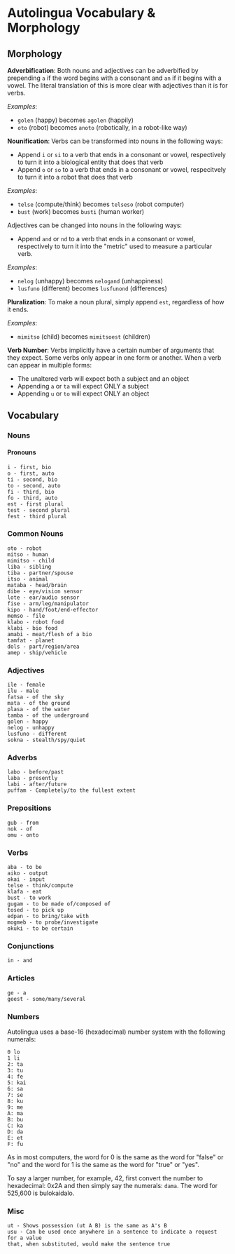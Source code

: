 # Autolingua Vocabulary & Morphology
## Morphology
**Adverbification**: Both nouns and adjectives can be
adverbified by prepending `a` if the word begins with a consonant and `an` if
it begins with a vowel. The literal translation of this is more clear with
adjectives than it is for verbs.

_Examples_:
- `golen` (happy) becomes `agolen` (happily)
- `oto` (robot) becomes `anoto` (robotically, in a robot-like way)

**Nounification**: Verbs can be transformed into nouns in the following ways:
- Append `i` or `si`  to a verb that ends in a consonant or vowel, respectively
to turn it into a biological entity that does that verb
- Append `o` or `so` to a verb that ends in a consonant or vowel, respecitvely
to turn it into a robot that does that verb

_Examples_:
- `telse` (compute/think) becomes `telseso` (robot computer)
- `bust` (work) becomes `busti` (human worker)

Adjectives can be changed into nouns in the following ways:
- Append `and` or `nd` to a verb that ends in a consonant or vowel, respectively
to turn it into the "metric" used to measure a particular verb.

_Examples_:
- `nelog` (unhappy) becomes `nelogand` (unhappiness)
- `lusfuno` (different) becomes `lusfunond` (differences)

**Pluralization**: To make a noun plural, simply append `est`, regardless of
how it ends.

_Examples_:
- `mimitso` (child) becomes `mimitsoest` (children)

**Verb Number**: Verbs implicitly have a certain number of arguments that they
expect. Some verbs only appear in one form or another. When a verb can appear
in multiple forms:
- The unaltered verb will expect both a subject and an object
- Appending `a` or `ta` will expect ONLY a subject
- Appending `u` or `to` will expect ONLY an object

## Vocabulary
### Nouns
#### Pronouns
```
i - first, bio
o - first, auto
ti - second, bio
to - second, auto
fi - third, bio
fo - third, auto
est - first plural
test - second plural
fest - third plural
```

### Common Nouns
```
oto - robot
mitso - human
mimitso - child
liba - sibling
tiba - partner/spouse
itso - animal
mataba - head/brain
dibe - eye/vision sensor
lote - ear/audio sensor
fise - arm/leg/manipulator
kipo - hand/foot/end-effector
memso - file
klabo - robot food
klabi - bio food
amabi - meat/flesh of a bio
tamfat - planet
dols - part/region/area
amep - ship/vehicle
```

### Adjectives
```
ile - female
ilu - male
fatsa - of the sky
mata - of the ground
plasa - of the water
tamba - of the underground
golen - happy
nelog - unhappy
lusfuno - different
sokna - stealth/spy/quiet
```

### Adverbs
```
labo - before/past
laba - presently
labi - after/future
puffam - Completely/to the fullest extent
```

### Prepositions
```
gub - from
nok - of
omu - onto
```

### Verbs
```
aba - to be
aiko - output
okai - input
telse - think/compute
klafa - eat
bust - to work
gugam - to be made of/composed of
tosed - to pick up
edpan - to bring/take with
mogmeb - to probe/investigate
okuki - to be certain
```

### Conjunctions
```
in - and
```

### Articles
```
ge - a
geest - some/many/several
```

### Numbers
Autolingua uses a base-16 (hexadecimal) number system with the following numerals:
```
0 lo
1 li
2: ta
3: tu
4: fe
5: kai
6: sa
7: se
8: ku
9: me
A: ma
B: bu
C: ka
D: da
E: et
F: fu
```
As in most computers, the word for 0 is the same as the word for "false" or "no"
and the word for 1 is the same as the word for "true" or "yes".

To say a larger number, for example, 42, first convert the number to hexadecimal:
0x2A and then simply say the numerals: `dama`. The word for 525,600 is bulokaidalo.


### Misc
```
ut - Shows possession (ut A B) is the same as A's B
usu - Can be used once anywhere in a sentence to indicate a request for a value
that, when substituted, would make the sentence true
```
